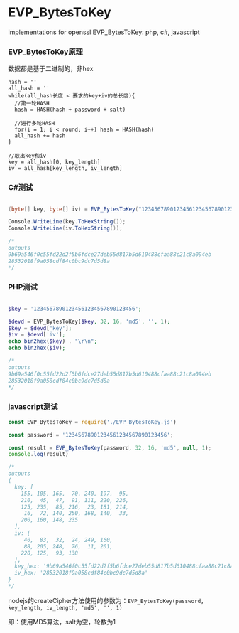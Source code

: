 # EVP_BytesToKey
implementations for openssl EVP_BytesToKey: php, c#, javascript

### EVP_BytesToKey原理
数据都是基于二进制的，非hex
```text
hash = ''
all_hash = ''
while(all_hash长度 < 要求的key+iv的总长度){
  //第一轮HASH
  hash = HASH(hash + password + salt)

  //进行多轮HASH
  for(i = 1; i < round; i++) hash = HASH(hash)
  all_hash += hash
}

//取出key和iv
key = all_hash[0, key_length]
iv = all_hash[key_length, iv_length]
```

### C#测试
```csharp

(byte[] key, byte[] iv) = EVP_BytesToKey("12345678901234561234567890123456".ToASCIIBytes(), 32, 16, "md5", null, 1);

Console.WriteLine(key.ToHexString());
Console.WriteLine(iv.ToHexString());

/*
outputs
9b69a546f0c55fd22d2f5b6fdce27deb55d817b5d610488cfaa88c21c8a094eb
28532018f9a058cdf84c0bc9dc7d5d8a
*/
```



### PHP测试
```php

$key = '12345678901234561234567890123456';

$devd = EVP_BytesToKey($key, 32, 16, 'md5', '', 1);
$key = $devd['key'];
$iv = $devd['iv'];
echo bin2hex($key) . "\r\n";
echo bin2hex($iv);

/*
outputs
9b69a546f0c55fd22d2f5b6fdce27deb55d817b5d610488cfaa88c21c8a094eb
28532018f9a058cdf84c0bc9dc7d5d8a
*/
```

### javascript测试
```javascript
const EVP_BytesToKey = require('./EVP_BytesToKey.js')

const password = '12345678901234561234567890123456';

const result = EVP_BytesToKey(password, 32, 16, 'md5', null, 1);
console.log(result)

/*
outputs
{
  key: [
    155, 105, 165,  70, 240, 197,  95,
    210,  45,  47,  91, 111, 220, 226,
    125, 235,  85, 216,  23, 181, 214,
     16,  72, 140, 250, 168, 140,  33,
    200, 160, 148, 235
  ],
  iv: [
     40,  83,  32,  24, 249, 160,
     88, 205, 248,  76,  11, 201,
    220, 125,  93, 138
  ],
  key_hex: '9b69a546f0c55fd22d2f5b6fdce27deb55d817b5d610488cfaa88c21c8a094eb',
  iv_hex: '28532018f9a058cdf84c0bc9dc7d5d8a'
}
*/
```



nodejs的createCipher方法使用的参数为：`EVP_BytesToKey(password, key_length, iv_length, 'md5', '', 1)`

即：使用MD5算法，salt为空，轮数为1
